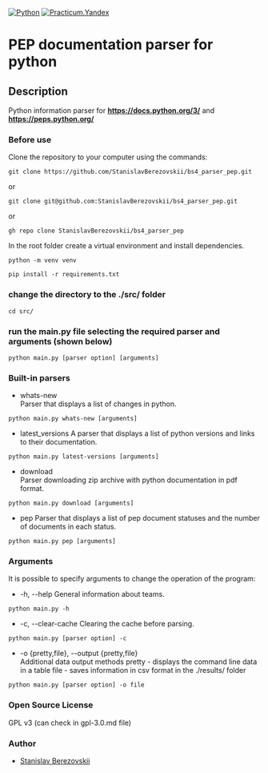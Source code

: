 [![Python](https://img.shields.io/badge/-Python-464646?style=flat&logo=Python&logoColor=56C0C0&color=008080)](https://www.python.org/)
[![Practicum.Yandex](https://img.shields.io/badge/-Practicum.Yandex-464646?style=flat&logo=Practicum.Yandex&logoColor=56C0C0&color=008080)](https://practicum.yandex.ru/)
# PEP documentation parser for python

## Description
Python information parser for **https://docs.python.org/3/** and **https://peps.python.org/**

### Before use
Clone the repository to your computer using the commands:
```
git clone https://github.com/StanislavBerezovskii/bs4_parser_pep.git
```
or
```
git clone git@github.com:StanislavBerezovskii/bs4_parser_pep.git
```
or
```
gh repo clone StanislavBerezovskii/bs4_parser_pep
```

In the root folder create a virtual environment and install dependencies.
```
python -m venv venv
```
```
pip install -r requirements.txt
```
### change the directory to the ./src/ folder
```
cd src/
```
### run the main.py file selecting the required parser and arguments (shown below)
```
python main.py [parser option] [arguments]
```
### Built-in parsers
- whats-new   
Parser that displays a list of changes in python.
```
python main.py whats-new [arguments]
```
- latest_versions
A parser that displays a list of python versions and links to their documentation.
```
python main.py latest-versions [arguments]
```
- download   
Parser downloading zip archive with python documentation in pdf format.
```
python main.py download [arguments]
```
- pep
Parser that displays a list of pep document statuses
and the number of documents in each status. 
```
python main.py pep [arguments]
```
### Arguments
It is possible to specify arguments to change the operation of the program:  
- -h, --help
General information about teams.
```
python main.py -h
```
- -c, --clear-cache
Clearing the cache before parsing.
```
python main.py [parser option] -c
```
- -o {pretty,file}, --output {pretty,file}   
Additional data output methods
pretty - displays the command line data in a table
file - saves information in csv format in the ./results/ folder
```
python main.py [parser option] -o file
```
### Open Source License
GPL v3 (can check in gpl-3.0.md file)
### Author
- [Stanislav Berezovskii](https://github.com/StanislavBerezovskii "GitHub account")
